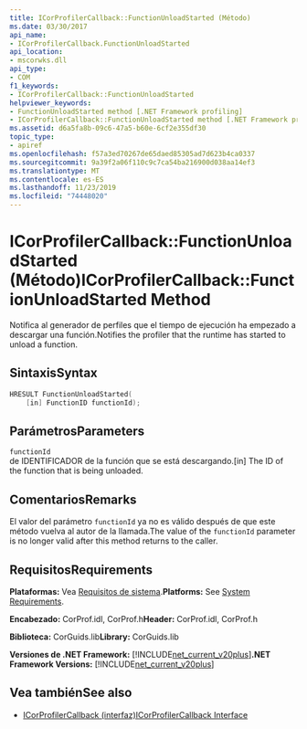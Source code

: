 ```yaml
---
title: ICorProfilerCallback::FunctionUnloadStarted (Método)
ms.date: 03/30/2017
api_name:
- ICorProfilerCallback.FunctionUnloadStarted
api_location:
- mscorwks.dll
api_type:
- COM
f1_keywords:
- ICorProfilerCallback::FunctionUnloadStarted
helpviewer_keywords:
- FunctionUnloadStarted method [.NET Framework profiling]
- ICorProfilerCallback::FunctionUnloadStarted method [.NET Framework profiling]
ms.assetid: d6a5fa8b-09c6-47a5-b60e-6cf2e355df30
topic_type:
- apiref
ms.openlocfilehash: f57a3ed70267de65daed85305ad7d623b4ca0337
ms.sourcegitcommit: 9a39f2a06f110c9c7ca54ba216900d038aa14ef3
ms.translationtype: MT
ms.contentlocale: es-ES
ms.lasthandoff: 11/23/2019
ms.locfileid: "74448020"
---
```

# <a name="icorprofilercallbackfunctionunloadstarted-method"></a><span data-ttu-id="a09f1-102">ICorProfilerCallback::FunctionUnloadStarted (Método)</span><span class="sxs-lookup"><span data-stu-id="a09f1-102">ICorProfilerCallback::FunctionUnloadStarted Method</span></span>
<span data-ttu-id="a09f1-103">Notifica al generador de perfiles que el tiempo de ejecución ha empezado a descargar una función.</span><span class="sxs-lookup"><span data-stu-id="a09f1-103">Notifies the profiler that the runtime has started to unload a function.</span></span>  
  
## <a name="syntax"></a><span data-ttu-id="a09f1-104">Sintaxis</span><span class="sxs-lookup"><span data-stu-id="a09f1-104">Syntax</span></span>  
  
```cpp  
HRESULT FunctionUnloadStarted(  
    [in] FunctionID functionId);   
```  
  
## <a name="parameters"></a><span data-ttu-id="a09f1-105">Parámetros</span><span class="sxs-lookup"><span data-stu-id="a09f1-105">Parameters</span></span>  
 `functionId`  
 <span data-ttu-id="a09f1-106">de IDENTIFICADOR de la función que se está descargando.</span><span class="sxs-lookup"><span data-stu-id="a09f1-106">[in] The ID of the function that is being unloaded.</span></span>  
  
## <a name="remarks"></a><span data-ttu-id="a09f1-107">Comentarios</span><span class="sxs-lookup"><span data-stu-id="a09f1-107">Remarks</span></span>  
 <span data-ttu-id="a09f1-108">El valor del parámetro `functionId` ya no es válido después de que este método vuelva al autor de la llamada.</span><span class="sxs-lookup"><span data-stu-id="a09f1-108">The value of the `functionId` parameter is no longer valid after this method returns to the caller.</span></span>  
  
## <a name="requirements"></a><span data-ttu-id="a09f1-109">Requisitos</span><span class="sxs-lookup"><span data-stu-id="a09f1-109">Requirements</span></span>  
 <span data-ttu-id="a09f1-110">**Plataformas:** Vea [Requisitos de sistema](../../../../docs/framework/get-started/system-requirements.md).</span><span class="sxs-lookup"><span data-stu-id="a09f1-110">**Platforms:** See [System Requirements](../../../../docs/framework/get-started/system-requirements.md).</span></span>  
  
 <span data-ttu-id="a09f1-111">**Encabezado:** CorProf.idl, CorProf.h</span><span class="sxs-lookup"><span data-stu-id="a09f1-111">**Header:** CorProf.idl, CorProf.h</span></span>  
  
 <span data-ttu-id="a09f1-112">**Biblioteca:** CorGuids.lib</span><span class="sxs-lookup"><span data-stu-id="a09f1-112">**Library:** CorGuids.lib</span></span>  
  
 <span data-ttu-id="a09f1-113">**Versiones de .NET Framework:** [!INCLUDE[net_current_v20plus](../../../../includes/net-current-v20plus-md.md)]</span><span class="sxs-lookup"><span data-stu-id="a09f1-113">**.NET Framework Versions:** [!INCLUDE[net_current_v20plus](../../../../includes/net-current-v20plus-md.md)]</span></span>  
  
## <a name="see-also"></a><span data-ttu-id="a09f1-114">Vea también</span><span class="sxs-lookup"><span data-stu-id="a09f1-114">See also</span></span>

- [<span data-ttu-id="a09f1-115">ICorProfilerCallback (interfaz)</span><span class="sxs-lookup"><span data-stu-id="a09f1-115">ICorProfilerCallback Interface</span></span>](../../../../docs/framework/unmanaged-api/profiling/icorprofilercallback-interface.md)
